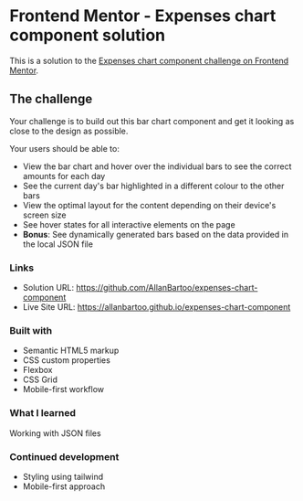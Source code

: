 # Frontend Mentor - Expenses chart component solution

This is a solution to the [Expenses chart component challenge on Frontend Mentor](https://www.frontendmentor.io/challenges/expenses-chart-component-e7yJBUdjwt).

## The challenge

Your challenge is to build out this bar chart component and get it looking as close to the design as possible.

Your users should be able to:

- View the bar chart and hover over the individual bars to see the correct amounts for each day
- See the current day's bar highlighted in a different colour to the other bars
- View the optimal layout for the content depending on their device's screen size
- See hover states for all interactive elements on the page
- **Bonus**: See dynamically generated bars based on the data provided in the local JSON file

### Links

- Solution URL: https://github.com/AllanBartoo/expenses-chart-component
- Live Site URL: https://allanbartoo.github.io/expenses-chart-component

### Built with

- Semantic HTML5 markup
- CSS custom properties
- Flexbox
- CSS Grid
- Mobile-first workflow

### What I learned

Working with JSON files

### Continued development

- Styling using tailwind
- Mobile-first approach
